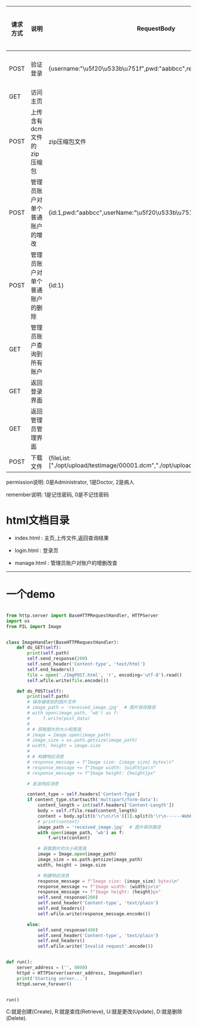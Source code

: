 | 请求方式 | 说明                           | RequestBody                                                  | url路径                 | 使用flask中的session cookie | ResponseBody                                                 | 备注                                               |
| -------- | ------------------------------ | ------------------------------------------------------------ | ----------------------- | --------------------------- | ------------------------------------------------------------ | -------------------------------------------------- |
| POST     | 验证登录                       | {username:"\u5f20\u533b\u751f",pwd:"aabbcc",remember:0}      | /api/login              | 无                          | 200状态码: {userName:"\u5f20\u533b\u751f",permission:0} 或   200状态码: {userName:"\u5f20\u533b\u751f",permission:1}或  200状态码: {userName:"\u5f20\u533b\u751f",permission:2}或  401状态码 | ResponseBody需要返回utf-8编码后的值,避免编码错乱   |
| GET      | 访问主页                       |                                                              | /                       |                             | 200状态码返回index.html的内容,否则302状态码重定向到login.html |                                                    |
| POST     | 上传含有dcm文件的zip压缩包     | zip压缩包文件                                                | /api/file               |                             | {"dcm_filenames": ["./opt/upload/testimage\\00001.dcm","./opt/upload/testimage\\00002.dcm"],"length": 2,"msg": "\u6587\u4ef6\u4e0a\u4f20\u6210\u529f","predictoutput": [[1],[0]]} |                                                    |
| POST     | 管理员账户对单个普通账户的增改 | {id:1,pwd:"aabbcc",userName:"\u5f20\u533b\u751f",permission:1} | /api/add或  /api/update |                             | 成功:200状态码;没有权限:401状态码;add时id已重复:400状态码    |                                                    |
| POST     | 管理员账户对单个普通账户的删除 | {id:1}                                                       | /api/delete             |                             |                                                              |                                                    |
| GET      | 管理员账户查询到所有账户       |                                                              | /api/getAll             |                             | 200状态码: {result:[{id:1,userName:"\u5f20\u533b\u751f",pwd:"aabbcc",permission:0},{id:2,userName:"\u5f20\u533b\u751f",pwd:"aabbcc",permission:1}]}或  401状态码 | 对session cookie进行判断,只有管理员账户才能返回200 |
| GET      | 返回登录界面                   |                                                              | /login.html             |                             | 对cookie进行判断,若已登录则302状态码重定向到index.html,否则200状态码返回login.html |                                                    |
| GET      | 返回管理员管理界面             |                                                              | /manage.html            |                             | 对cookie进行判断,若已登录且为管理员账户则200状态码返回manage.html,若已登录但不为管理员账户则302状态码重定向到index.html,若未登录则302状态码重定向到login.html |                                                    |
| POST     | 下载文件                       | {fileList:["./opt/upload/testimage/00001.dcm","./opt/upload/testimage/00002.dcm"]} | /download               |                             | {path:"./opt/upload/testimage/result.zip"}                   |                                                    |

permission说明:	0是Administrator, 1是Doctor, 2是病人

remember说明:	1是记住密码, 0是不记住密码

# html文档目录

- index.html : 主页,上传文件,返回查询结果

- login.html : 登录页

- manage.html : 管理员账户对账户的增删改查

    

------



# 一个demo

```python

from http.server import BaseHTTPRequestHandler, HTTPServer
import os
from PIL import Image


class ImageHandler(BaseHTTPRequestHandler):
    def do_GET(self):
        print(self.path)
        self.send_response(200)
        self.send_header('Content-type', 'text/html')
        self.end_headers()
        file = open('./ImgPOST.html', 'r', encoding='utf-8').read()
        self.wfile.write(file.encode())

    def do_POST(self):
        print(self.path)
        # 保存接收到的图片文件
        # image_path = 'received_image.jpg'  # 图片保存路径
        # with open(image_path, 'wb') as f:
        #     f.write(post_data)
        #
        # # 获取图片的大小和宽高
        # image = Image.open(image_path)
        # image_size = os.path.getsize(image_path)
        # width, height = image.size
        #
        # # 构建响应消息
        # response_message = f"Image size: {image_size} bytes\n"
        # response_message += f"Image width: {width}px\n"
        # response_message += f"Image height: {height}px"

        # 发送响应消息

        content_type = self.headers['Content-Type']
        if content_type.startswith('multipart/form-data'):
            content_length = int(self.headers['Content-Length'])
            body = self.rfile.read(content_length)
            content = body.split(b'\r\n\r\n')[1].split(b'\r\n------WebKitFormBoundary')[0]
            # print(content)
            image_path = 'received_image.jpg'  # 图片保存路径
            with open(image_path, 'wb') as f:
                f.write(content)

            # 获取图片的大小和宽高
            image = Image.open(image_path)
            image_size = os.path.getsize(image_path)
            width, height = image.size

            # 构建响应消息
            response_message = f"Image size: {image_size} bytes\n"
            response_message += f"Image width: {width}px\n"
            response_message += f"Image height: {height}px"
            self.send_response(200)
            self.send_header('Content-type', 'text/plain')
            self.end_headers()
            self.wfile.write(response_message.encode())

        else:
            self.send_response(400)
            self.send_header('Content-type', 'text/plain')
            self.end_headers()
            self.wfile.write('Invalid request'.encode())


def run():
    server_address = ('', 8000)
    httpd = HTTPServer(server_address, ImageHandler)
    print('Starting server...')
    httpd.serve_forever()


run()

```

C:就是创建(Create), R:就是查找(Retrieve), U:就是更改(Update), D:就是删除(Delete).
